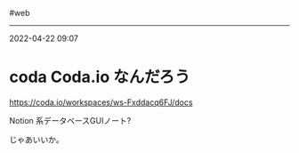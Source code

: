 #web

---
2022-04-22  09:07

# coda  Coda.io なんだろう

https://coda.io/workspaces/ws-Fxddacq6FJ/docs

Notion 系データベースGUIノート?

じゃあいいか。
